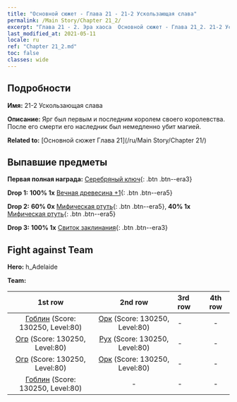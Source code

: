 ```yaml
---
title: "Основной сюжет - Глава 21 - 21-2 Ускользающая слава"
permalink: /Main Story/Chapter 21_2/
excerpt: "Глава 21 - 2. Эра хаоса  Основной сюжет - Глава 21_2. 21-2 Ускользающая слава"
last_modified_at: 2021-05-11
locale: ru
ref: "Chapter 21_2.md"
toc: false
classes: wide
---
```


## Подробности

 **Имя:** 21-2 Ускользающая слава

 **Описание:** Ярг был первым и последним королем своего королевства. После его смерти его наследник был немедленно убит магией.

 **Related to:** [Основной сюжет Глава 21](/ru/Main Story/Chapter 21/)

## Выпавшие предметы

 **Первая полная награда:** [Серебряный ключ](/ItemsRU/con_693/){: .btn .btn--era3}

 **Drop 1:** **100% 1x** [Вечная древесина +1](/ItemsRU/mat_69/){: .btn .btn--era5}

 **Drop 2:** **60% 0x** [Мифическая ртуть](/ItemsRU/mat_63/){: .btn .btn--era5}, **40% 1x** [Мифическая ртуть](/ItemsRU/mat_63/){: .btn .btn--era5}

 **Drop 3:** **100% 1x** [Свиток заклинания](/ItemsRU/con_694/){: .btn .btn--era3}


## Fight against Team
 **Hero:** h_Adelaide

 **Team:**


  | 1st row | 2nd row | 3rd row | 4th row |
  |:----:|:----:|:----|:----:|
  | [Гоблин](/ru/units/Goblin/) (Score: 130250, Level:80)  | [Орк](/ru/units/Orc/) (Score: 130250, Level:80)  | - | - |
  | [Огр](/ru/units/Ogre/) (Score: 130250, Level:80)  | [Рух](/ru/units/Roc/) (Score: 130250, Level:80)  | - | - |
  | [Огр](/ru/units/Ogre/) (Score: 130250, Level:80)  | [Орк](/ru/units/Orc/) (Score: 130250, Level:80)  | - | - |
  | [Гоблин](/ru/units/Goblin/) (Score: 130250, Level:80)  | - | - | - |


